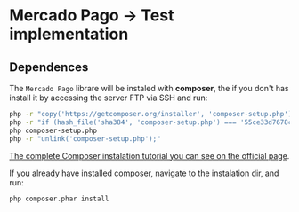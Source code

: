 # Mercado Pago -> Test implementation

## Dependences

The `Mercado Pago` librare will be instaled with **composer**, the if you don't has install it by accessing the server FTP via SSH and run:

```sh
php -r "copy('https://getcomposer.org/installer', 'composer-setup.php');"
php -r "if (hash_file('sha384', 'composer-setup.php') === '55ce33d7678c5a611085589f1f3ddf8b3c52d662cd01d4ba75c0ee0459970c2200a51f492d557530c71c15d8dba01eae') { echo 'Installer verified'; } else { echo 'Installer corrupt'; unlink('composer-setup.php'); } echo PHP_EOL;"
php composer-setup.php
php -r "unlink('composer-setup.php');"
```

[The complete Composer instalation tutorial you can see on the official page](https://getcomposer.org/download/).

If you already have installed composer, navigate to the instalation dir, and run:

```sh
php composer.phar install
```